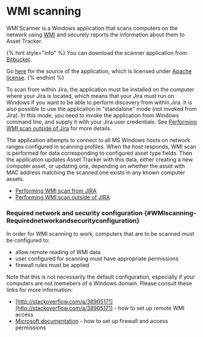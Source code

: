 # WMI scanning

WMI Scanner is a Windows application that scans computers on the network using [WMI](https://en.wikipedia.org/wiki/Windows_Management_Instrumentation) and securely reports the information about them to Asset Tracker.

{% hint style="info" %}
You can download the scanner application from [Bitbucket](https://bitbucket.org/spartez/ephor-scanners/downloads).

Go [here](https://bitbucket.org/spartez/ephor-scanners) for the source of the application, which is licensed under [Apache license](http://www.apache.org/licenses/LICENSE-2.0).
{% endhint %}

To scan from within Jira, the application must be installed on the computer where your Jira is located, which means that your Jira must run on Windows if you want to be able to perform discovery from within Jira. It is also possible to use the application in "standalone" mode \(not invoked from Jira\). In this mode, you need to invoke the application from Windows command line, and supply it with your Jira user credentials. See [Performing WMI scan outside of Jira](performing-wmi-scan-outside-of-jira.md) for more details.

The application attempts to connect to all MS Windows hosts on network ranges configured in scanning profiles. When the host responds, WMI scan is performed for data corresponding to configured asset type fields. Then the application updates Asset Tracker with this data, either creating a new computer asset, or updating one, depending on whether the asset with MAC address matching the scanned one exists in any known computer assets.

*  [Performing WMI scan from JIRA](performing-wmi-scan-from-jira.md)
*  [Performing WMI scan outside of JIRA](performing-wmi-scan-outside-of-jira.md)

### Required network and security configuration {#WMIscanning-Requirednetworkandsecurityconfiguration}

In order for WMI scanning to work, computers that are to be scanned must be configured to:

* allow remote reading of WMI data
* user configured for scanning must have appropriate permissions
* firewall rules must be applied

Note that this is not necessarily the default configuration, especially if your computers are not memebers of a Windows domain. Please consult these links for more information:

* [http://stackoverflow.com/a/38905171](http://stackoverflow.com/a/38905171) - how to set up remote WMI access
* [Microsoft documentation](https://msdn.microsoft.com/en-us/library/aa394603%28v=vs.85%29.aspx) - how to set up firewall and access permissions


